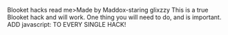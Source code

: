Blooket hacks read me>Made by Maddox-staring glixzzy
This is a true Blooket hack and will work.
One thing you will need to do, and is important. ADD javascript: TO EVERY SINGLE HACK!
